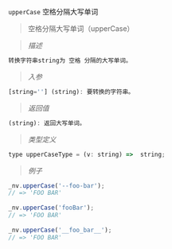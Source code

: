 `upperCase` 空格分隔大写单词

> 空格分隔大写单词（upperCase）

> *描述*

```javascript
转换字符串string为 空格 分隔的大写单词。
```

> *入参*

```javascript
[string=''] (string): 要转换的字符串。
```

> *返回值*

```javascript
(string): 返回大写单词。
```

> *类型定义*

```javascript
type upperCaseType = (v: string) =>  string;
```

> *例子*

```javascript
_nv.upperCase('--foo-bar');
// => 'FOO BAR'
 
_nv.upperCase('fooBar');
// => 'FOO BAR'
 
_nv.upperCase('__foo_bar__');
// => 'FOO BAR'
```


